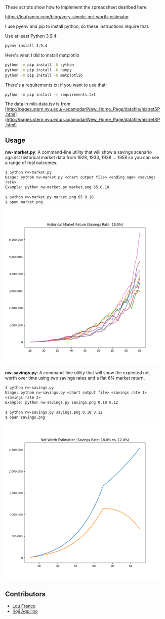 These scripts show how to implement the spreadsheet desribed here:

https://loufranco.com/blog/very-simple-net-worth-estimator

I use pyenv and pip to install python, so these instructions require that.

Use at least Python 3.9.4:

```bash
pyenv install 3.9.4
```

Here's what I did to install matplotlib

```bash
python -m pip install -U cython
python -m pip install -U numpy
python -m pip install -U matplotlib
```

There's a requirements.txt if you want to use that:

```base
python -m pip install -r requirements.txt
```

The data in mkt-data.tsv is from: [http://pages.stern.nyu.edu/~adamodar/New_Home_Page/datafile/histretSP.html](http://pages.stern.nyu.edu/~adamodar/New_Home_Page/datafile/histretSP.html)

## Usage

**nw-market.py**: A command-line utility that will show a savings scenario against historical market data from 1928, 1933, 1938 ... 1958 so you can see a range of real outcomes.

```
$ python nw-market.py
Usage: python nw-market.py <chart output file> <ending age> <savings rate>
Example: python nw-market.py market.png 65 0.18

$ python nw-market.py market.png 65 0.18
$ open market.png
```

![The output graph from nw-market.py](./sample-output/market.png)

**nw-savings.py**: A command-line utility that will show the expected net worth over time
using two savings rates and a flat 6% market return.

```
$ python nw-savings.py
Usage: python nw-savings.py <chart output file> <savings rate 1> <savings rate 2>
Example: python nw-savings.py savings.png 0.18 0.12

$ python nw-savings.py savings.png 0.18 0.12
$ open savings.png
```

![The output graph from nw-savings.py](./sample-output/savings.png)

## Contributors
- [Lou Franco](https://github.com/loufranco)
- [Koji Aquilino](https://github.com/Kocci4)
